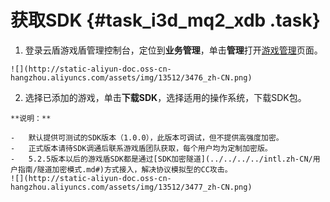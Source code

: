 # 获取SDK {#task_i3d_mq2_xdb .task}

1.   登录云盾游戏盾管理控制台，定位到**业务管理**，单击**管理**打开[游戏管理](https://yundun.console.aliyun.com/?p=yxd#/game/app)页面。 

    ![](http://static-aliyun-doc.oss-cn-hangzhou.aliyuncs.com/assets/img/13512/3476_zh-CN.png)

2.   选择已添加的游戏，单击**下载SDK**，选择适用的操作系统，下载SDK包。 

    **说明：** 

    -   默认提供可测试的SDK版本（1.0.0），此版本可调试，但不提供高强度加密。
    -   正式版本请待SDK调通后联系游戏盾团队获取，每个用户均为定制加密版。
    -   5.2.5版本以后的游戏盾SDK都是通过[SDK加密隧道](../../../../intl.zh-CN/用户指南/隧道加密模式.md#)方式接入，解决协议模拟型的CC攻击。
    ![](http://static-aliyun-doc.oss-cn-hangzhou.aliyuncs.com/assets/img/13512/3477_zh-CN.png)


